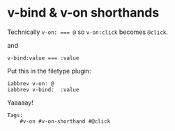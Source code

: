 # v-bind & v-on shorthands


Technically `v-on: === @` so `v-on:click` becomes `@click`.

and 

`v-bind:value === :value`

Put this in the filetype plugin:


```vim
iabbrev v-on: @
iabbrev v-bind:  :value
```


Yaaaaay!

    Tags:
        #v-on #v-on-shorthand #@click
